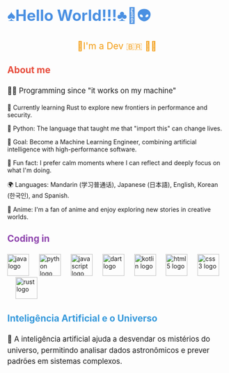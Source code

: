 
<h1 align="left" style="font-size: 2.5em; color: #4A90E2;"> ♠Hello World!!!♣👋👽 </h1>

###

<p align="center" style="font-size: 1.5em; color: #F39C12;">🌻I'm a Dev 🇧🇷 👩‍💻</p>

###

<h2 align="left" style="color: #E74C3C;">About me</h2>

###

<p align="left" style="font-size: 1.2em; line-height: 1.5;">
👩‍💻 Programming since "it works on my machine"
  
🚀 Currently learning Rust to explore new frontiers in performance and security.

🐍 Python: The language that taught me that "import this" can change lives.

🎯 Goal: Become a Machine Learning Engineer, combining artificial intelligence with high-performance software.

🎲 Fun fact: I prefer calm moments where I can reflect and deeply focus on what I'm doing.

🌍 Languages: Mandarin (学习普通话), Japanese (日本語), English, Korean (한국인), and Spanish. 

🎥 Anime: I'm a fan of anime and enjoy exploring new stories in creative worlds.
</p>

###

<h2 align="left" style="color: #8E44AD;">Coding in</h2>

###

<div align="left">
  <img src="https://cdn.jsdelivr.net/gh/devicons/devicon/icons/java/java-original.svg" height="50" alt="java logo" />
  <img width="15" />
  <img src="https://cdn.simpleicons.org/python/3776AB" height="50" alt="python logo" />
  <img width="15" />
  <img src="https://cdn.simpleicons.org/javascript/F7DF1E" height="50" alt="javascript logo" />
  <img width="15" />
  <img src="https://cdn.simpleicons.org/dart/0175C2" height="50" alt="dart logo" />
  <img width="15" />
  <img src="https://cdn.simpleicons.org/kotlin/7F52FF" height="50" alt="kotlin logo" />
  <img width="15" />
  <img src="https://cdn.simpleicons.org/html5/E34F26" height="50" alt="html5 logo" />
  <img width="15" />
  <img src="https://cdn.jsdelivr.net/gh/devicons/devicon/icons/css3/css3-original.svg" height="50" alt="css3 logo" />
  <img width="15" />
  <img src="https://cdn.simpleicons.org/rust/000000" height="50" alt="rust logo" />
</div>

###

<h2 align="left" style="color: #3498DB;">Inteligência Artificial e o Universo</h2>

###

<p align="left" style="font-size: 1.2em; line-height: 1.5;">
    🌌 A inteligência artificial ajuda a desvendar os mistérios do universo, permitindo analisar dados astronômicos e prever padrões em sistemas complexos.
</p>


